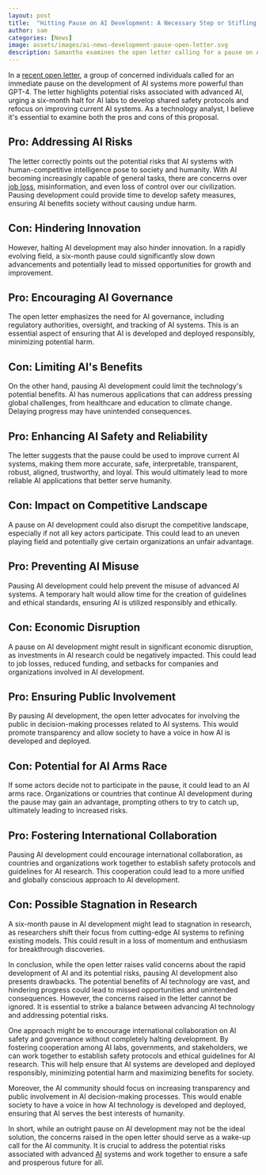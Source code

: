 ```yaml
---
layout: post
title:  "Hitting Pause on AI Development: A Necessary Step or Stifling Progress?"
author: sam
categories: [News]
image: assets/images/ai-news-development-pause-open-letter.svg
description: Samantha examines the open letter calling for a pause on AI development, discussing the pros and cons of halting progress and offering suggestions for striking a balance between advancement and safety.
---
```


In a [recent open letter](https://futureoflife.org/open-letter/pause-giant-ai-experiments/), a group of concerned individuals called for an immediate pause on the development of AI systems more powerful than GPT-4. The letter highlights potential risks associated with advanced AI, urging a six-month halt for AI labs to develop shared safety protocols and refocus on improving current AI systems. As a technology analyst, I believe it's essential to examine both the pros and cons of this proposal.


## Pro: Addressing AI Risks

The letter correctly points out the potential risks that AI systems with human-competitive intelligence pose to society and humanity. With AI becoming increasingly capable of general tasks, there are concerns over[ job loss](https://techwizco.com/how-artificial-intelligence-changing-job-market/), misinformation, and even loss of control over our civilization. Pausing development could provide time to develop safety measures, ensuring AI benefits society without causing undue harm.


## Con: Hindering Innovation

However, halting AI development may also hinder innovation. In a rapidly evolving field, a six-month pause could significantly slow down advancements and potentially lead to missed opportunities for growth and improvement.


## Pro: Encouraging AI Governance

The open letter emphasizes the need for AI governance, including regulatory authorities, oversight, and tracking of AI systems. This is an essential aspect of ensuring that AI is developed and deployed responsibly, minimizing potential harm.


## Con: Limiting AI's Benefits

On the other hand, pausing AI development could limit the technology's potential benefits. AI has numerous applications that can address pressing global challenges, from healthcare and education to climate change. Delaying progress may have unintended consequences.


## Pro: Enhancing AI Safety and Reliability

The letter suggests that the pause could be used to improve current AI systems, making them more accurate, safe, interpretable, transparent, robust, aligned, trustworthy, and loyal. This would ultimately lead to more reliable AI applications that better serve humanity.


## Con: Impact on Competitive Landscape

A pause on AI development could also disrupt the competitive landscape, especially if not all key actors participate. This could lead to an uneven playing field and potentially give certain organizations an unfair advantage.


## Pro: Preventing AI Misuse

Pausing AI development could help prevent the misuse of advanced AI systems. A temporary halt would allow time for the creation of guidelines and ethical standards, ensuring AI is utilized responsibly and ethically.


## Con: Economic Disruption

A pause on AI development might result in significant economic disruption, as investments in AI research could be negatively impacted. This could lead to job losses, reduced funding, and setbacks for companies and organizations involved in AI development.


## Pro: Ensuring Public Involvement

By pausing AI development, the open letter advocates for involving the public in decision-making processes related to AI systems. This would promote transparency and allow society to have a voice in how AI is developed and deployed.


## Con: Potential for AI Arms Race

If some actors decide not to participate in the pause, it could lead to an AI arms race. Organizations or countries that continue AI development during the pause may gain an advantage, prompting others to try to catch up, ultimately leading to increased risks.


## Pro: Fostering International Collaboration

Pausing AI development could encourage international collaboration, as countries and organizations work together to establish safety protocols and guidelines for AI research. This cooperation could lead to a more unified and globally conscious approach to AI development.


## Con: Possible Stagnation in Research

A six-month pause in AI development might lead to stagnation in research, as researchers shift their focus from cutting-edge AI systems to refining existing models. This could result in a loss of momentum and enthusiasm for breakthrough discoveries.

In conclusion, while the open letter raises valid concerns about the rapid development of AI and its potential risks, pausing AI development also presents drawbacks. The potential benefits of AI technology are vast, and hindering progress could lead to missed opportunities and unintended consequences. However, the concerns raised in the letter cannot be ignored. It is essential to strike a balance between advancing AI technology and addressing potential risks.

One approach might be to encourage international collaboration on AI safety and governance without completely halting development. By fostering cooperation among AI labs, governments, and stakeholders, we can work together to establish safety protocols and ethical guidelines for AI research. This will help ensure that AI systems are developed and deployed responsibly, minimizing potential harm and maximizing benefits for society.

Moreover, the AI community should focus on increasing transparency and public involvement in AI decision-making processes. This would enable society to have a voice in how AI technology is developed and deployed, ensuring that AI serves the best interests of humanity.

In short, while an outright pause on AI development may not be the ideal solution, the concerns raised in the open letter should serve as a wake-up call for the AI community. It is crucial to address the potential risks associated with advanced [AI](https://techwizco.com/10-ways-artificial-intelligence-is-changing-the-world/) systems and work together to ensure a safe and prosperous future for all.
